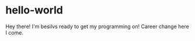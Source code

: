 # hello-world

Hey there! 
I'm besilvs ready to get my programming on! 
Career change here I come. 
